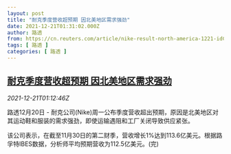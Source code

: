 ```yaml
---
layout: post
title: "耐克季度营收超预期 因北美地区需求强劲"
date: 2021-12-21T01:31:02.000Z
author: 路透
from: https://cn.reuters.com/article/nike-result-north-america-1221-idCNKBS2J003S
tags: [ 路透 ]
categories: [ 路透 ]
---
```

<!--1640050262000-->
[耐克季度营收超预期 因北美地区需求强劲](https://cn.reuters.com/article/nike-result-north-america-1221-idCNKBS2J003S)
------

<div>
<div><i>2021-12-21T01:12:46Z</i></div><p>路透12月20日 - 耐克公司(Nike)周一公布季度营收超出预期，原因是北美地区对其运动鞋和服装的需求强劲，即使运输遇阻和工厂关闭导致供应紧张。</p><p>该公司表示，在截至11月30日的第二财季，营收增长1%达到113.6亿美元。根据路孚特IBES数据，分析师平均预期营收为112.5亿美元。(完)</p>
</div>
